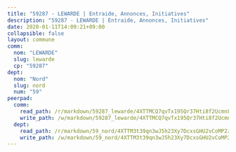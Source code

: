 ```yaml
---
title: "59287 - LEWARDE | Entraide, Annonces, Initiatives"
description: "59287 - LEWARDE | Entraide, Annonces, Initiatives"
date: 2020-01-11T14:09:21+09:00
collapsible: false
layout: commune
comm:
  nom: "LEWARDE"
  slug: lewarde
  cp: "59287"
dept:
  nom: "Nord"
  slug: nord
  num: "59"
peerpad:
  comm:
    read_path: /r/markdown/59287_lewarde/4XTTMCQ7qvTx195Qr37Hti8f2UcmnLKogZjDZGgGdpbViVTVB
    write_path: /w/markdown/59287_lewarde/4XTTMCQ7qvTx195Qr37Hti8f2UcmnLKogZjDZGgGdpbViVTVB-K3TgTw7FkimQqEfe7UjgbHCDdk7J2PRbTp8sxixUsok9BFoc4vVFwZEE8qPLMbdkJ5xC9DYYL2kzcdBob8n6VdVRGymiMNp8N2nsS624AEM7hFSK3UY4ueq1uvLRtj6yhG3boq2q
  dept:
    read_path: /r/markdown/59_nord/4XTTM3t39qn3wJ5h23Xy7DcxsGHU2vCoMP2z3iS4TUn3TrtdJ
    write_path: /w/markdown/59_nord/4XTTM3t39qn3wJ5h23Xy7DcxsGHU2vCoMP2z3iS4TUn3TrtdJ-K3TgTuZGkuZqXfr6fpmH7pGsMT6ndvZQMyRDze5QBt7XScLWHoBi246kLoDKpTH2Yo4f3AFSSJqGc2ozvNww7qPLqsDjpvahxCbQ6F5znbfjp6kVgaDcTYc9LyhwSfYuCevnvZUQ
---
```


